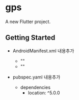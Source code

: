 # gps

A new Flutter project.

## Getting Started

- AndroidManifest.xml 내용추가
    - "<uses-permission android:name="android.permission.FOREGROUND_SERVICE" />"
    - "<uses-permission android:name="android.permission.ACCESS_BACKGROUND_LOCATION"/>"

- pubspec.yaml 내용추가
    - dependencies
        - location: ^5.0.0


